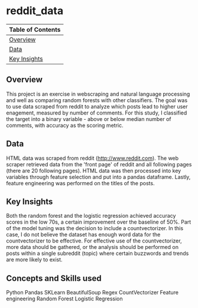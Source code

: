 # reddit_data

|Table of Contents |
|---|
| [Overview](#overview) |
| [Data](#data) |
| [Key Insights](#key-insights) |

## Overview
This project is an exercise in webscraping and natural language processing and well as comparing random forests with other classifiers. The goal was to use data scraped from reddit to analyze which posts lead to higher user enagement, measured by number of comments. For this study, I classified the target into a binary variable - above or below median number of comments, with accuracy as the scoring metric.


## Data
HTML data was scraped from reddit (http://www.reddit.com). The web scraper retrieved data from the 'front page' of reddit and all following pages (there are 20 following pages). HTML data was then processed into key variables through feature selection and put into a pandas dataframe. Lastly, feature engineering was performed on the titles of the posts.

## Key Insights
Both the random forest and the logistic regression achieved accuracy scores in the low 70s, a certain improvement over the baseline of 50%. Part of the model tuning was the decision to include a countvectorizer. In this case, I do not believe the dataset has enough word data for the countvectorizer to be effective. For effective use of the countvectorizer, more data should be gathered, or the analysis should be performed on posts within a single subreddit (topic) where certain buzzwords and trends are more likely to exist.



## Concepts and Skills used
Python
Pandas
SKLearn
BeautifulSoup
Regex
CountVectorizer
Feature engineering
Random Forest
Logistic Regression
